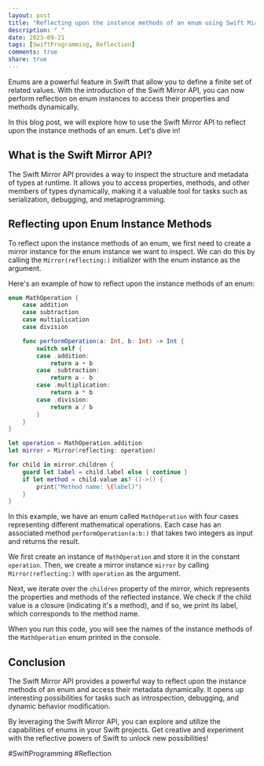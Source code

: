 ```yaml
---
layout: post
title: "Reflecting upon the instance methods of an enum using Swift Mirror API"
description: " "
date: 2023-09-21
tags: [SwiftProgramming, Reflection]
comments: true
share: true
---
```


Enums are a powerful feature in Swift that allow you to define a finite set of related values. With the introduction of the Swift Mirror API, you can now perform reflection on enum instances to access their properties and methods dynamically.

In this blog post, we will explore how to use the Swift Mirror API to reflect upon the instance methods of an enum. Let's dive in!

## What is the Swift Mirror API?

The Swift Mirror API provides a way to inspect the structure and metadata of types at runtime. It allows you to access properties, methods, and other members of types dynamically, making it a valuable tool for tasks such as serialization, debugging, and metaprogramming.

## Reflecting upon Enum Instance Methods

To reflect upon the instance methods of an enum, we first need to create a mirror instance for the enum instance we want to inspect. We can do this by calling the `Mirror(reflecting:)` initializer with the enum instance as the argument.

Here's an example of how to reflect upon the instance methods of an enum:

```swift
enum MathOperation {
    case addition
    case subtraction
    case multiplication
    case division

    func performOperation(a: Int, b: Int) -> Int {
        switch self {
        case .addition:
            return a + b
        case .subtraction:
            return a - b
        case .multiplication:
            return a * b
        case .division:
            return a / b
        }
    }
}

let operation = MathOperation.addition
let mirror = Mirror(reflecting: operation)

for child in mirror.children {
    guard let label = child.label else { continue }
    if let method = child.value as? ()->() {
        print("Method name: \(label)")
    }
}
```

In this example, we have an enum called `MathOperation` with four cases representing different mathematical operations. Each case has an associated method `performOperation(a:b:)` that takes two integers as input and returns the result.

We first create an instance of `MathOperation` and store it in the constant `operation`. Then, we create a mirror instance `mirror` by calling `Mirror(reflecting:)` with `operation` as the argument.

Next, we iterate over the `children` property of the mirror, which represents the properties and methods of the reflected instance. We check if the child value is a closure (indicating it's a method), and if so, we print its label, which corresponds to the method name.

When you run this code, you will see the names of the instance methods of the `MathOperation` enum printed in the console.

## Conclusion

The Swift Mirror API provides a powerful way to reflect upon the instance methods of an enum and access their metadata dynamically. It opens up interesting possibilities for tasks such as introspection, debugging, and dynamic behavior modification.

By leveraging the Swift Mirror API, you can explore and utilize the capabilities of enums in your Swift projects. Get creative and experiment with the reflective powers of Swift to unlock new possibilities!

#SwiftProgramming #Reflection